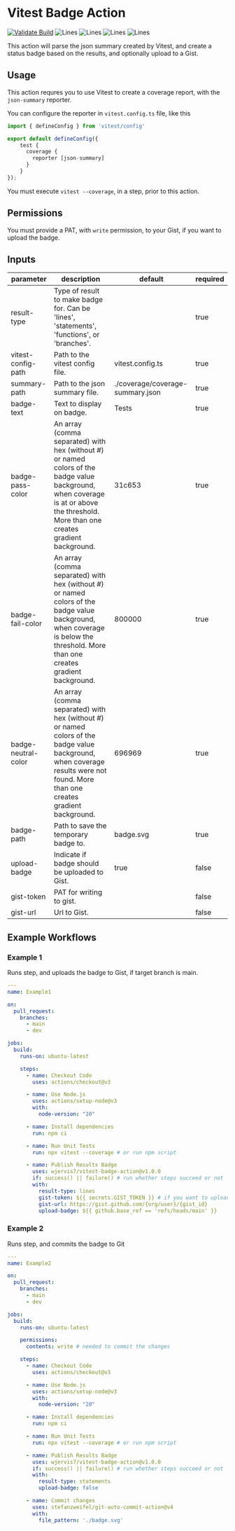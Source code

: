 # Vitest Badge Action

[![Validate Build][buildImg]][buildLnk] ![Lines][testLinesImg] ![Lines][testStatementsImg] ![Lines][testFunctionsImg] ![Lines][testBranchesImg]

This action will parse the json summary created by Vitest, and create a status badge based on the results, and optionally upload to a Gist.

## Usage

This action requres you to use Vitest to create a coverage report, with the `json-summary` reporter.

You can configure the reporter in `vitest.config.ts` file, like this

```ts
import { defineConfig } from 'vitest/config'

export default defineConfig({
    test {
      coverage {
        reporter [json-summary]
      }
    }
});
```

You must execute `vitest --coverage`, in a step, prior to this action.

## Permissions

You must provide a PAT, with `write` permission, to your Gist, if you want to upload the badge.

## Inputs

| parameter | description | default | required |
| --- | --- | --- | --- |
| result-type | Type of result to make badge for. Can be 'lines', 'statements', 'functions', or 'branches'. | | true |
| vitest-config-path | Path to the vitest config file. | vitest.config.ts | true |
| summary-path | Path to the json summary file. | ./coverage/coverage-summary.json | true |
| badge-text | Text to display on badge. | Tests | true |
| badge-pass-color | An array (comma separated) with hex (without #) or named colors of the badge value background, when coverage is at or above the threshold. More than one creates gradient background. | 31c653 | true |
| badge-fail-color | An array (comma separated) with hex (without #) or named colors of the badge value background, when coverage is below the threshold. More than one creates gradient background. | 800000 | true |
| badge-neutral-color | An array (comma separated) with hex (without #) or named colors of the badge value background, when coverage results were not found. More than one creates gradient background. | 696969 | true |
| badge-path | Path to save the temporary badge to. | badge.svg | true |
| upload-badge | Indicate if badge should be uploaded to Gist. | true | false |
| gist-token | PAT for writing to gist. | |  false |
| gist-url | Url to Gist. | | false |

## Example Workflows

### Example 1

Runs step, and uploads the badge to Gist, if target branch is main.

```yaml
---
name: Example1

on:
  pull_request:
    branches:
      - main
      - dev

jobs:
  build:
    runs-on: ubuntu-latest

    steps:
      - name: Checkout Code
        uses: actions/checkout@v3

      - name: Use Node.js
        uses: actions/setup-node@v3
        with:
          node-version: "20"

      - name: Install dependencies
        run: npm ci

      - name: Run Unit Tests
        run: npx vitest --coverage # or run npm script

      - name: Publish Results Badge
        uses: wjervis7/vitest-badge-action@v1.0.0
        if: success() || failure() # run whether steps succeed or not
        with:
          result-type: lines
          gist-token: ${{ secrets.GIST_TOKEN }} # if you want to upload badge to gist
          gist-url: https://gist.github.com/{org/user}/{gist_id}
          upload-badge: ${{ github.base_ref == 'refs/heads/main' }}
```

### Example 2

Runs step, and commits the badge to Git

```yaml
---
name: Example2

on:
  pull_request:
    branches:
      - main
      - dev

jobs:
  build:
    runs-on: ubuntu-latest

    permissions:
      contents: write # needed to commit the changes

    steps:
      - name: Checkout Code
        uses: actions/checkout@v3

      - name: Use Node.js
        uses: actions/setup-node@v3
        with:
          node-version: "20"

      - name: Install dependencies
        run: npm ci

      - name: Run Unit Tests
        run: npx vitest --coverage # or run npm script

      - name: Publish Results Badge
        uses: wjervis7/vitest-badge-action@v1.0.0
        if: success() || failure() # run whether steps succeed or not
        with:
          result-type: statements
          upload-badge: false          

      - name: Commit changes
        uses: stefanzweifel/git-auto-commit-action@v4
        with:
          file_pattern: './badge.svg'  
```

[buildImg]:https//github.com/wjervis7/azure-devops/actions/workflows/validation.yaml/badge.svg?branch=main
[buildLnk]:https//github.com/wjervis7/azure-devops/actions/workflows/validation.yaml
[testLinesImg]:https//gist.githubusercontent.com/wjervis7/b6e7abcadd55f08304a4249fe962f75c/raw/badge-lines.svg
[testStatementsImg]:https//gist.githubusercontent.com/wjervis7/b6e7abcadd55f08304a4249fe962f75c/raw/badge-statements.svg
[testFunctionsImg]:https//gist.githubusercontent.com/wjervis7/b6e7abcadd55f08304a4249fe962f75c/raw/badge-functions.svg
[testBranchesImg]:https//gist.githubusercontent.com/wjervis7/b6e7abcadd55f08304a4249fe962f75c/raw/badge-branches.svg

